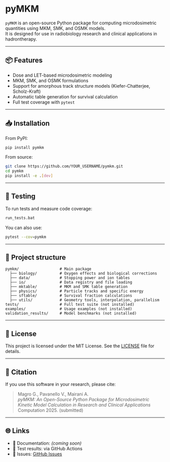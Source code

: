 # pyMKM

`pyMKM` is an open-source Python package for computing microdosimetric quantities using MKM, SMK, and OSMK models.  
It is designed for use in radiobiology research and clinical applications in hadrontherapy.

---

## 📦 Features

- Dose and LET-based microdosimetric modeling
- MKM, SMK, and OSMK formulations
- Support for amorphous track structure models (Kiefer-Chatterjee, Scholz-Kraft)
- Automatic table generation for survival calculation
- Full test coverage with `pytest`

---

## 📥 Installation

From PyPI:

```bash
pip install pymkm
```

From source:

```bash
git clone https://github.com/YOUR_USERNAME/pymkm.git
cd pymkm
pip install -e .[dev]
```

---

## 🧪 Testing

To run tests and measure code coverage:

```bash
run_tests.bat
```

You can also use:

```bash
pytest --cov=pymkm
```

---

## 📂 Project structure

```text
pymkm/                  # Main package
  ├── biology/          # Oxygen effects and biological corrections
  ├── data/             # Stopping power and ion tables
  ├── io/               # Data registry and file loading
  ├── mktable/          # MKM and SMK table generation
  ├── physics/          # Particle tracks and specific energy
  ├── sftable/          # Survival fraction calculations
  ├── utils/            # Geometry tools, interpolation, parallelism
tests/                  # Full test suite (not installed)
examples/               # Usage examples (not installed)
validation_results/     # Model benchmarks (not installed)
```

---

## 📄 License

This project is licensed under the MIT License. See the [LICENSE](LICENSE) file for details.

---

## 📝 Citation

If you use this software in your research, please cite:

> Magro G., Pavanello V., Mairani A.  
> *pyMKM: An Open-Source Python Package for Microdosimetric Kinetic Model Calculation in Research and Clinical Applications*  
> Computation 2025. (submitted)

---

## 🌐 Links

- 📘 Documentation: *(coming soon)*
- 🧪 Test results: via GitHub Actions
- 💬 Issues: [GitHub Issues](https://github.com/YOUR_USERNAME/pymkm/issues)